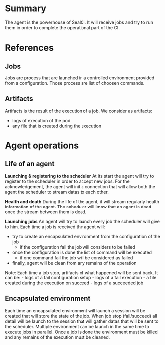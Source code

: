 
# Summary
The agent is the powerhouse of SealCi. It will receive jobs and try to run them in order to complete the operational part of the CI.

# References

## Jobs
Jobs are process that are launched in a controlled environment provided from a configuration. Those process are list of choosen commands.

## Artifacts
Artifacts is the result of the execution of a job. We consider as artifacts:
- logs of execution of the pod
- any file that is created during the execution


# Agent operations

## Life of an agent

**Launching & registering to the scheduler**
At its start the agent will try to register to the scheduler in order to accept new jobs. For the acknowledgement, the agent will init a connection that will allow both the agent the scheduler to stream datas to each other.   

**Health and death**
During the life of the agent, it will stream regularly health information of the agent. The scheduler will know that an agent is dead once the stream between them is dead.

**Launching jobs**
An agent will try to launch every job the scheduler will give to him. Each time a job is received the agent will:
- try to create an encapsulated environment from the configuration of the job
    - if the configuration fail the job will considers to be failed
- once the configuration is done the list of command will be executed 
    - if one command fail the job will be considered as failed
- finally, agent will be clean from any remains of the operation

Note: Each time a job stop, artifacts of what happened will be sent back. It can be: 
        - logs of a fail configuration setup 
        - logs of a fail execution
        - a file created during the execution on succeed
        - logs of a succeeded job


## Encapsulated environment
Each time an encapsulated environment will launch a session will be created that will store the state of the job. When job stop (fail/succeed) all detail will be launch to the session that will gather datas that will be sent to the scheduler.
Multiple environment can be launch in the same time to execute jobs in parallel. 
Once a job is done the environment must be killed and any remains of the execution must be cleaned. 

